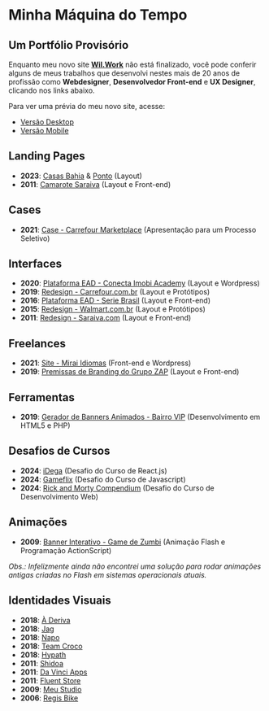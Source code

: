 # Minha Máquina do Tempo
## Um Portfólio Provisório

Enquanto meu novo site **[Wil.Work](http://wil.work)** não está finalizado, você pode conferir alguns de meus trabalhos que desenvolvi nestes mais de 20 anos de profissão como **Webdesigner**, **Desenvolvedor Front-end** e **UX Designer**, clicando nos links abaixo.

Para ver uma prévia do meu novo site, acesse:
* [Versão Desktop]([https://www.figma.com/proto/sMsa3b2iysEbcoGJ1Wystg/wil.work?page-id=0%3A1&node-id=298-9763&viewport=-1%2C156%2C0.43&t=7k2QosGEkmtVZrng-1&scaling=min-zoom&content-scaling=fixed&hotspot-hints=0&disable-default-keyboard-nav=1&hide-ui=1](https://www.figma.com/proto/sMsa3b2iysEbcoGJ1Wystg/wil.work?page-id=0%3A1&node-id=3017-7788&viewport=194%2C525%2C0.24&t=9T7Te1rUBd3TX7o2-8&scaling=min-zoom&content-scaling=fixed&starting-point-node-id=3017%3A7788&show-proto-sidebar=1&hide-ui=1))
* [Versão Mobile]([https://www.figma.com/proto/sMsa3b2iysEbcoGJ1Wystg/wil.work?page-id=0%3A1&node-id=298-9762&viewport=-1%2C156%2C0.43&t=7k2QosGEkmtVZrng-1&scaling=min-zoom&content-scaling=fixed&disable-default-keyboard-nav=1&hotspot-hints=0&hide-ui=1](https://www.figma.com/proto/sMsa3b2iysEbcoGJ1Wystg/wil.work?page-id=0%3A1&node-id=3017-7186&viewport=194%2C525%2C0.24&t=9T7Te1rUBd3TX7o2-8&scaling=min-zoom&content-scaling=fixed&starting-point-node-id=3017%3A7186&show-proto-sidebar=1&hide-ui=1))

## Landing Pages

* **2023**: [Casas Bahia](https://www.figma.com/proto/nB8r1z3aCJWfS8aeNUjQq5/Web---Landing-Page---P%C2%A0gina-de-Atra%E2%80%A1%C3%86o---Marketplace?page-id=2090%3A2973&node-id=2090-2974&viewport=600%2C1422%2C0.52&t=IHXq7AwmwjmEJOeI-1&scaling=min-zoom&content-scaling=fixed&starting-point-node-id=2090%3A2974&hotspot-hints=0&disable-default-keyboard-nav=1&hide-ui=1) & [Ponto](https://www.figma.com/proto/nB8r1z3aCJWfS8aeNUjQq5/Web---Landing-Page---P%C2%A0gina-de-Atra%E2%80%A1%C3%86o---Marketplace?page-id=2368%3A3419&node-id=2368-3420&viewport=742%2C1645%2C0.61&t=IIRGMBkVDMx69LpB-1&scaling=min-zoom&content-scaling=fixed&starting-point-node-id=2368%3A3420&hide-ui=1) (Layout)
* **2011**: [Camarote Saraiva](./assets/2011-camarote-saraiva.jpg) (Layout e Front-end)

## Cases

* **2021**: [Case - Carrefour Marketplace](https://www.figma.com/proto/CupLIB4tYbXou3JftE4yY7/olist-case-portal-do-seller-carrefour-marketplace?page-id=6%3A5&node-id=6-6&p=f&viewport=455%2C32%2C0.03&t=iMgnLMv6O4E7sc4X-1&scaling=min-zoom&content-scaling=fixed&starting-point-node-id=6%3A6&hotspot-hints=0&disable-default-keyboard-nav=1&hide-ui=1) (Apresentação para um Processo Seletivo)

## Interfaces

* **2020**: [Plataforma EAD - Conecta Imobi Academy](https://academy.conectaimobi.com.br/assine/) (Layout e Wordpress)
* **2019**: [Redesign - Carrefour.com.br](https://www.carrefour.com.br/) (Layout e Protótipos)
* **2016**: [Plataforma EAD - Serie Brasil](./assets/2016-ead-serie-brasil.png) (Layout e Front-end)
* **2015**: [Redesign - Walmart.com.br](./assets/2015-walmart-desktop.png) (Layout e Protótipos)
* **2011**: [Redesign - Saraiva.com](./assets/2011-saraiva.gif) (Layout e Front-end)

## Freelances

* **2021**: [Site - Mirai Idiomas](https://www.miraiidiomas.com/) (Front-end e Wordpress)
* **2019**: [Premissas de Branding do Grupo ZAP](https://wilbelison.github.io/grupo-zap-premissas/) (Layout e Front-end)

## Ferramentas

* **2019**: [Gerador de Banners Animados - Bairro VIP](https://github.com/wilbelison/bairrovip) (Desenvolvimento em HTML5 e PHP)

## Desafios de Cursos

* **2024**: [iDega](https://github.com/wilbelison/idega) (Desafio do Curso de React.js)
* **2024**: [Gameflix](https://github.com/wilbelison/gameflix) (Desafio do Curso de Javascript)
* **2024**: [Rick and Morty Compendium](https://github.com/wilbelison/rickandmortycompendium) (Desafio do Curso de Desenvolvimento Web)

## Animações

* **2009**: [Banner Interativo - Game de Zumbi](./assets/2009-banner-game-zumbi.swf) (Animação Flash e Programação ActionScript)

*Obs.: Infelizmente ainda não encontrei uma solução para rodar animações antigas criadas no Flash em sistemas operacionais atuais.*

## Identidades Visuais

* **2018**: [À Deriva](./assets/2018-a-deriva.jpeg)
* **2018**: [Jag](./assets/2018-jag.jpeg)
* **2018**: [Napo](./assets/2018-napo.jpeg)
* **2018**: [Team Croco](./assets/2018-team-croco.jpeg)
* **2018**: [Hypath](./assets/2018-hypath.jpeg)
* **2011**: [Shidoa](./assets/2011-shidoa.png)
* **2011**: [Da Vinci Apps](./assets/2011-da-vinci-apps.jpg)
* **2011**: [Fluent Store](./assets/2011-fluent-store.jpg)
* **2009**: [Meu Studio](./assets/2009-meu-studio.jpg)
* **2006**: [Regis Bike](./assets/2006-regis-bike.png)
